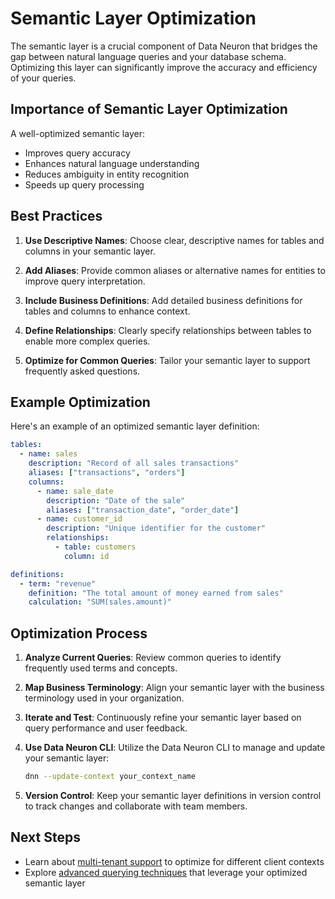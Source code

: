# Semantic Layer Optimization

The semantic layer is a crucial component of Data Neuron that bridges the gap between natural language queries and your database schema. Optimizing this layer can significantly improve the accuracy and efficiency of your queries.

## Importance of Semantic Layer Optimization

A well-optimized semantic layer:

- Improves query accuracy
- Enhances natural language understanding
- Reduces ambiguity in entity recognition
- Speeds up query processing

## Best Practices

1. **Use Descriptive Names**: Choose clear, descriptive names for tables and columns in your semantic layer.

2. **Add Aliases**: Provide common aliases or alternative names for entities to improve query interpretation.

3. **Include Business Definitions**: Add detailed business definitions for tables and columns to enhance context.

4. **Define Relationships**: Clearly specify relationships between tables to enable more complex queries.

5. **Optimize for Common Queries**: Tailor your semantic layer to support frequently asked questions.

## Example Optimization

Here's an example of an optimized semantic layer definition:

```yaml
tables:
  - name: sales
    description: "Record of all sales transactions"
    aliases: ["transactions", "orders"]
    columns:
      - name: sale_date
        description: "Date of the sale"
        aliases: ["transaction_date", "order_date"]
      - name: customer_id
        description: "Unique identifier for the customer"
        relationships:
          - table: customers
            column: id

definitions:
  - term: "revenue"
    definition: "The total amount of money earned from sales"
    calculation: "SUM(sales.amount)"
```

## Optimization Process

1. **Analyze Current Queries**: Review common queries to identify frequently used terms and concepts.

2. **Map Business Terminology**: Align your semantic layer with the business terminology used in your organization.

3. **Iterate and Test**: Continuously refine your semantic layer based on query performance and user feedback.

4. **Use Data Neuron CLI**: Utilize the Data Neuron CLI to manage and update your semantic layer:

   ```bash
   dnn --update-context your_context_name
   ```

5. **Version Control**: Keep your semantic layer definitions in version control to track changes and collaborate with team members.

## Next Steps

- Learn about [multi-tenant support](multi-tenant-support.md) to optimize for different client contexts
- Explore [advanced querying techniques](../python-sdk/advanced-querying.md) that leverage your optimized semantic layer
